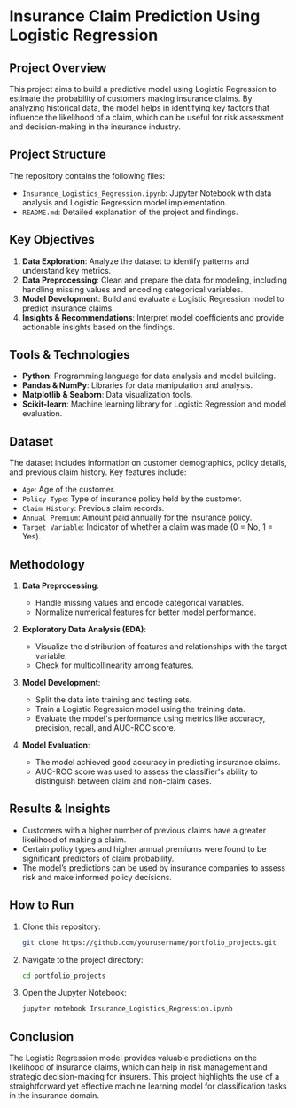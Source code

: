 
# Insurance Claim Prediction Using Logistic Regression

## Project Overview

This project aims to build a predictive model using Logistic Regression to estimate the probability of customers making insurance claims. By analyzing historical data, the model helps in identifying key factors that influence the likelihood of a claim, which can be useful for risk assessment and decision-making in the insurance industry.

## Project Structure

The repository contains the following files:
- `Insurance_Logistics_Regression.ipynb`: Jupyter Notebook with data analysis and Logistic Regression model implementation.
- `README.md`: Detailed explanation of the project and findings.

## Key Objectives

1. **Data Exploration**: Analyze the dataset to identify patterns and understand key metrics.
2. **Data Preprocessing**: Clean and prepare the data for modeling, including handling missing values and encoding categorical variables.
3. **Model Development**: Build and evaluate a Logistic Regression model to predict insurance claims.
4. **Insights & Recommendations**: Interpret model coefficients and provide actionable insights based on the findings.

## Tools & Technologies

- **Python**: Programming language for data analysis and model building.
- **Pandas & NumPy**: Libraries for data manipulation and analysis.
- **Matplotlib & Seaborn**: Data visualization tools.
- **Scikit-learn**: Machine learning library for Logistic Regression and model evaluation.

## Dataset

The dataset includes information on customer demographics, policy details, and previous claim history. Key features include:
- `Age`: Age of the customer.
- `Policy Type`: Type of insurance policy held by the customer.
- `Claim History`: Previous claim records.
- `Annual Premium`: Amount paid annually for the insurance policy.
- `Target Variable`: Indicator of whether a claim was made (0 = No, 1 = Yes).

## Methodology

1. **Data Preprocessing**:
   - Handle missing values and encode categorical variables.
   - Normalize numerical features for better model performance.

2. **Exploratory Data Analysis (EDA)**:
   - Visualize the distribution of features and relationships with the target variable.
   - Check for multicollinearity among features.

3. **Model Development**:
   - Split the data into training and testing sets.
   - Train a Logistic Regression model using the training data.
   - Evaluate the model's performance using metrics like accuracy, precision, recall, and AUC-ROC score.

4. **Model Evaluation**:
   - The model achieved good accuracy in predicting insurance claims.
   - AUC-ROC score was used to assess the classifier's ability to distinguish between claim and non-claim cases.

## Results & Insights

- Customers with a higher number of previous claims have a greater likelihood of making a claim.
- Certain policy types and higher annual premiums were found to be significant predictors of claim probability.
- The model’s predictions can be used by insurance companies to assess risk and make informed policy decisions.

## How to Run

1. Clone this repository:
   ```bash
   git clone https://github.com/yourusername/portfolio_projects.git
   ```
2. Navigate to the project directory:
   ```bash
   cd portfolio_projects
   ```
3. Open the Jupyter Notebook:
   ```bash
   jupyter notebook Insurance_Logistics_Regression.ipynb
   ```

## Conclusion

The Logistic Regression model provides valuable predictions on the likelihood of insurance claims, which can help in risk management and strategic decision-making for insurers. This project highlights the use of a straightforward yet effective machine learning model for classification tasks in the insurance domain.

